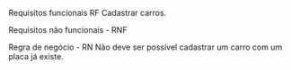 Requisitos funcionais RF
Cadastrar carros.


Requisitos não funcionais - RNF



Regra de negócio - RN
Não deve ser possível cadastrar um carro com um placa já existe.